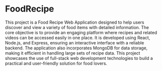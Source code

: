 # FoodRecipe
This project is a Food Recipe Web Application designed to help users discover and view a variety of food items with detailed information. The core objective is to provide an engaging platform where recipes and related videos can be accessed easily in one place. It is developed using React, Node.js, and Express, ensuring an interactive interface with a reliable backend. The application also incorporates MongoDB for data storage, making it efficient in handling large sets of recipe data. This project showcases the use of full-stack web development technologies to build a practical and user-friendly solution for food lovers.
